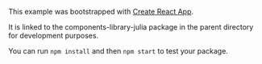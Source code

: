 This example was bootstrapped with [Create React App](https://github.com/facebook/create-react-app).

It is linked to the components-library-julia package in the parent directory for development purposes.

You can run `npm install` and then `npm start` to test your package.
